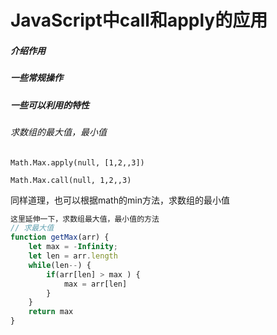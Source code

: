 # 	JavaScript中call和apply的应用

##### 介绍作用

##### 一些常规操作

##### 一些可以利用的特性



###### 求数组的最大值，最小值

```
Math.Max.apply(null, [1,2,,3])

Math.Max.call(null, 1,2,,3)
```

同样道理，也可以根据math的min方法，求数组的最小值

```js
这里延伸一下，求数组最大值，最小值的方法
// 求最大值
function getMax(arr) {
    let max = -Infinity;
    let len = arr.length
    while(len--) {
        if(arr[len] > max ) {
            max = arr[len]
        }
    }
    return max
}

```

